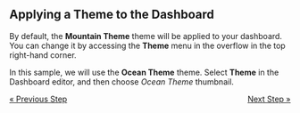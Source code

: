 ## Applying a Theme to the Dashboard 

By default, the **Mountain Theme** theme will be applied to your
dashboard. You can change it by accessing the **Theme** menu in the
overflow in the top right-hand corner.


In this sample, we will use the **Ocean Theme** theme. Select
**Theme** in the Dashboard editor, and then choose *Ocean Theme* thumbnail.

<style>
.previous {
    text-align: left
}

.next {
    float: right
}

</style>

<a href="social-applying-formatting-visualization.md" class="previous">&laquo; Previous Step</a>
<a href="social-adding-other-visualizations.md" class="next">Next Step &raquo;</a>

